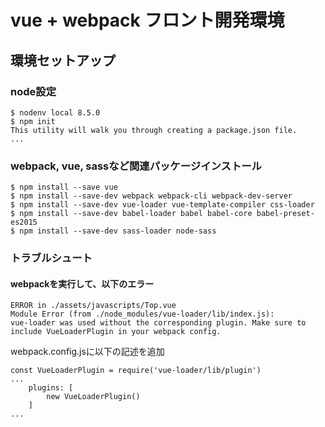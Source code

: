 # vue + webpack フロント開発環境

## 環境セットアップ

### node設定
```
$ nodenv local 8.5.0
$ npm init
This utility will walk you through creating a package.json file.
...

```

### webpack, vue, sassなど関連パッケージインストール
```
$ npm install --save vue
$ npm install --save-dev webpack webpack-cli webpack-dev-server
$ npm install --save-dev vue-loader vue-template-compiler css-loader
$ npm install --save-dev babel-loader babel babel-core babel-preset-es2015
$ npm install --save-dev sass-loader node-sass
```


### トラブルシュート

#### webpackを実行して、以下のエラー
```
ERROR in ./assets/javascripts/Top.vue
Module Error (from ./node_modules/vue-loader/lib/index.js):
vue-loader was used without the corresponding plugin. Make sure to include VueLoaderPlugin in your webpack config.
```

webpack.config.jsに以下の記述を追加
```
const VueLoaderPlugin = require('vue-loader/lib/plugin')
...
    plugins: [
        new VueLoaderPlugin()
    ]
...
```